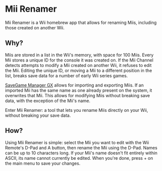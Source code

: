 # Mii Renamer

Mii Renamer is a Wii homebrew app that allows for renaming Miis, including those created on another Wii.

## Why?
Miis are stored in a list in the Wii's memory, with space for 100 Miis.
Every Mii stores a unique ID for the console it was created on. If the Mii Channel detects attempts to
modify a Mii created on another Wii, it refuses to edit the Mii.
Editing the unique ID, or moving a Mii to a different position in the list, breaks
save data for a number of early Wii series games.

[SaveGame Manager GX](https://wiibrew.org/wiki/SaveGame_Manager_GX) allows for importing and exporting Miis.
If an imported Mii has the same name as one already present on the system, it overwrites that Mii.
This allows for modifying Miis without breaking save data, with the exception of the Mii's name.

Enter Mii Renamer: a tool that lets you rename Miis directly on your Wii, without breaking your save data.

## How?
Using Mii Renamer is simple: select the Mii you want to edit with the Wii Remote's D-Pad and A button,
then rename the Mii using the D-Pad. Names can be up to 10 characters long.
If your Mii's name doesn't fit entirely within ASCII, its name cannot currently be edited.
When you're done, press + on the main menu to save your changes.
